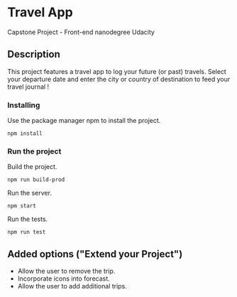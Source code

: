 # Travel App
Capstone Project - Front-end nanodegree Udacity

## Description
This project features a travel app to log your future (or past) travels. Select your departure date and enter the city or country of destination to feed your travel journal !

### Installing

Use the package manager npm to install the project.
```
npm install
```

### Run the project
Build the project.
```
npm run build-prod
```

Run the server.
```
npm start
```

Run the tests.
```
npm run test
```

## Added options ("Extend your Project")
* Allow the user to remove the trip.
* Incorporate icons into forecast.
* Allow the user to add additional trips.
